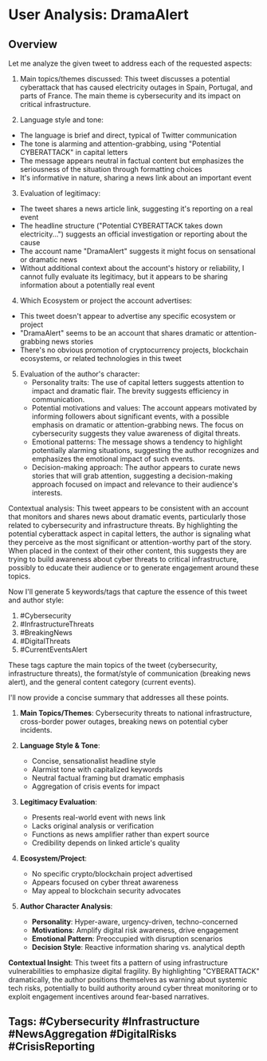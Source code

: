 # User Analysis: DramaAlert

## Overview

<think>
Let me analyze the given tweet to address each of the requested aspects:

1. Main topics/themes discussed:
This tweet discusses a potential cyberattack that has caused electricity outages in Spain, Portugal, and parts of France. The main theme is cybersecurity and its impact on critical infrastructure.

2. Language style and tone:
- The language is brief and direct, typical of Twitter communication
- The tone is alarming and attention-grabbing, using "Potential CYBERATTACK" in capital letters
- The message appears neutral in factual content but emphasizes the seriousness of the situation through formatting choices
- It's informative in nature, sharing a news link about an important event

3. Evaluation of legitimacy:
- The tweet shares a news article link, suggesting it's reporting on a real event
- The headline structure ("Potential CYBERATTACK takes down electricity...") suggests an official investigation or reporting about the cause
- The account name "DramaAlert" suggests it might focus on sensational or dramatic news
- Without additional context about the account's history or reliability, I cannot fully evaluate its legitimacy, but it appears to be sharing information about a potentially real event

4. Which Ecosystem or project the account advertises:
- This tweet doesn't appear to advertise any specific ecosystem or project
- "DramaAlert" seems to be an account that shares dramatic or attention-grabbing news stories
- There's no obvious promotion of cryptocurrency projects, blockchain ecosystems, or related technologies in this tweet

5. Evaluation of the author's character:
   - Personality traits: The use of capital letters suggests attention to impact and dramatic flair. The brevity suggests efficiency in communication.
   - Potential motivations and values: The account appears motivated by informing followers about significant events, with a possible emphasis on dramatic or attention-grabbing news. The focus on cybersecurity suggests they value awareness of digital threats.
   - Emotional patterns: The message shows a tendency to highlight potentially alarming situations, suggesting the author recognizes and emphasizes the emotional impact of such events.
   - Decision-making approach: The author appears to curate news stories that will grab attention, suggesting a decision-making approach focused on impact and relevance to their audience's interests.

Contextual analysis:
This tweet appears to be consistent with an account that monitors and shares news about dramatic events, particularly those related to cybersecurity and infrastructure threats. By highlighting the potential cyberattack aspect in capital letters, the author is signaling what they perceive as the most significant or attention-worthy part of the story. When placed in the context of their other content, this suggests they are trying to build awareness about cyber threats to critical infrastructure, possibly to educate their audience or to generate engagement around these topics.

Now I'll generate 5 keywords/tags that capture the essence of this tweet and author style:
1. #Cybersecurity
2. #InfrastructureThreats
3. #BreakingNews
4. #DigitalThreats
5. #CurrentEventsAlert

These tags capture the main topics of the tweet (cybersecurity, infrastructure threats), the format/style of communication (breaking news alert), and the general content category (current events).

I'll now provide a concise summary that addresses all these points.
</think>

1. **Main Topics/Themes**: Cybersecurity threats to national infrastructure, cross-border power outages, breaking news on potential cyber incidents.

2. **Language Style & Tone**: 
   - Concise, sensationalist headline style 
   - Alarmist tone with capitalized keywords 
   - Neutral factual framing but dramatic emphasis
   - Aggregation of crisis events for impact

3. **Legitimacy Evaluation**:
   - Presents real-world event with news link 
   - Lacks original analysis or verification 
   - Functions as news amplifier rather than expert source
   - Credibility depends on linked article's quality

4. **Ecosystem/Project**:
   - No specific crypto/blockchain project advertised
   - Appears focused on cyber threat awareness 
   - May appeal to blockchain security advocates

5. **Author Character Analysis**:
   - **Personality**: Hyper-aware, urgency-driven, techno-concerned
   - **Motivations**: Amplify digital risk awareness, drive engagement
   - **Emotional Pattern**: Preoccupied with disruption scenarios
   - **Decision Style**: Reactive information sharing vs. analytical depth

**Contextual Insight**: This tweet fits a pattern of using infrastructure vulnerabilities to emphasize digital fragility. By highlighting "CYBERATTACK" dramatically, the author positions themselves as warning about systemic tech risks, potentially to build authority around cyber threat monitoring or to exploit engagement incentives around fear-based narratives.

**Tags**: #Cybersecurity #Infrastructure #NewsAggregation #DigitalRisks #CrisisReporting
---
